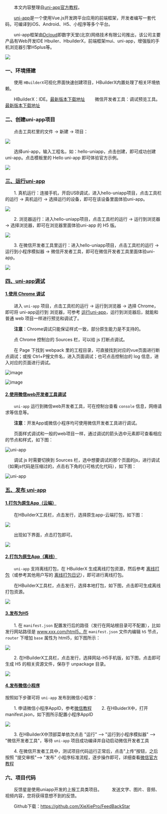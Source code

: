 &emsp;&emsp;本文内容整理自[uni-app官方教程](https://uniapp.dcloud.io/)。

&emsp;&emsp;[uni-app](https://uniapp.dcloud.io/)是一个使用Vue.js开发跨平台应用的前端框架，开发者编写一套代码，可编译到iOS、Android、H5、小程序等多个平台。

&emsp;&emsp;uni-app框架由[Dcloud](https://www.dcloud.io/)即数字天堂(北京)网络技术有限公司推出，该公司主要产品有Web开发IDE Hbuiler、HbuilderX，前端框架mui、uni-app，增强版的手机浏览器引擎H5plus等。

![](https://upload-images.jianshu.io/upload_images/2783386-33e826149b5a7f82.png?imageMogr2/auto-orient/strip%7CimageView2/2/w/1240)

### 一、环境搭建
&emsp;&emsp;使用 `HBuilderX`可视化界面快速创建项目，HBuilderX内置处理了相关环境依赖。

&emsp;&emsp;HBuilderX：IDE。[最新版本下载地址](http://www.dcloud.io/hbuilderx.html)
&emsp;&emsp;微信开发者工具：调试预览工具。[最新版本下载地址](https://mp.weixin.qq.com/debug/wxadoc/dev/devtools/download.html)


### 二、创建uni-app项目

&emsp;&emsp;点击工具栏里的文件 -> 新建 -> 项目：

![](http://upload-images.jianshu.io/upload_images/2783386-e2435fb81aa15f9c.png?imageMogr2/auto-orient/strip%7CimageView2/2/w/1240)

&emsp;&emsp;选择uni-app，输入工程名，如：hello-uniapp，点击创建，即可成功创建 uni-app。点击模板里的 Hello uni-app 即可体验官方示例。

![](https://upload-images.jianshu.io/upload_images/2783386-32baf1f3d909de03.png?imageMogr2/auto-orient/strip%7CimageView2/2/w/1240)



### [三、运行uni-app](https://uniapp.dcloud.io/quickstart?id=%e8%bf%90%e8%a1%8cuni-app)

&emsp;&emsp;1.  真机运行：连接手机，开启USB调试，进入hello-uniapp项目，点击工具栏的运行 -> 真机运行 -> 选择运行的设备，即可在该设备里面体验uni-app。

![](http://upload-images.jianshu.io/upload_images/2783386-4ca616f7f1898b99.png?imageMogr2/auto-orient/strip%7CimageView2/2/w/1240)

&emsp;&emsp;2.  浏览器运行：进入hello-uniapp项目，点击工具栏的运行 -> 运行到浏览器 -> 选择浏览器，即可在浏览器里面体验uni-app 的 H5 版。

![](http://upload-images.jianshu.io/upload_images/2783386-e99c2d99105536fa.png?imageMogr2/auto-orient/strip%7CimageView2/2/w/1240)

&emsp;&emsp;3.  在微信开发者工具里运行：进入hello-uniapp项目，点击工具栏的运行 -> 运行到小程序模拟器 -> 微信开发者工具，即可在微信开发者工具里面体验uni-app。

![](http://upload-images.jianshu.io/upload_images/2783386-34b124fd2549bd5e.jpg?imageMogr2/auto-orient/strip%7CimageView2/2/w/1240)

### [四、uni-app调试](https://uniapp.dcloud.io/snippet?id=%e4%bd%bf%e7%94%a8-chrome-%e8%b0%83%e8%af%95)
#### [1.使用 Chrome 调试](https://uniapp.dcloud.io/snippet?id=%e4%bd%bf%e7%94%a8-chrome-%e8%b0%83%e8%af%95)

&emsp;&emsp;进入 `uni-app` 项目，点击工具栏的运行 -> 运行到浏览器 -> 选择 Chrome，即可将 uni-app运行到 浏览器，可参考 [运行uni-app](https://uniapp.dcloud.io/quickstart?id=%e8%bf%90%e8%a1%8cuni-app)，运行到浏览器后，就能和普通 web 项目一样进行预览和调试了。

&emsp;&emsp;**注意**：Chrome调试只能保证样式一致，部分原生能力是不支持的。

&emsp;&emsp;点 Chrome 控制台的 Sources 栏，可以给 js 打断点调试。

&emsp;&emsp;在 Page 下找到 webpack 里的工程目录，可直接找到对应的vue页面进行断点调试；或按 Ctrl+P搜文件名，进入页面调试；也可点击控制台的 log 信息，进入对应的页面进行调试。

![image](http://upload-images.jianshu.io/upload_images/2783386-bc4a2426832d7a92.png?imageMogr2/auto-orient/strip%7CimageView2/2/w/1240)

![image](http://upload-images.jianshu.io/upload_images/2783386-efff56c8f130728a.png?imageMogr2/auto-orient/strip%7CimageView2/2/w/1240)

#### [2.使用微信web开发者工具调试](https://uniapp.dcloud.io/snippet?id=%e4%bd%bf%e7%94%a8%e5%be%ae%e4%bf%a1web%e5%bc%80%e5%8f%91%e8%80%85%e5%b7%a5%e5%85%b7%e8%b0%83%e8%af%95)

&emsp;&emsp;`uni-app` 运行到微信web开发者工具，可在控制台查看 `console` 信息，网络请求等信息等。

&emsp;&emsp;**注意**：开发App或微信小程序均可使用微信开发者工具进行调试。

&emsp;&emsp;页面样式调试和一般的web项目一样，通过调试的箭头选中元素即可查看相应的节点和样式，如下图：

![uni-app](http://upload-images.jianshu.io/upload_images/2783386-a1383b02b8d819f8.png?imageMogr2/auto-orient/strip%7CimageView2/2/w/1240)

&emsp;&emsp;调试 js 时需要切换到 Sources 栏，选中想要调试的那个页面的js，进行调试（如果js代码是压缩过的，点击右下角的{}可格式化代码），如下图：

![uni-app](http://upload-images.jianshu.io/upload_images/2783386-424fbda77dca4c6b.png?imageMogr2/auto-orient/strip%7CimageView2/2/w/1240)

###  [五、发布 uni-app](https://uniapp.dcloud.io/quickstart?id=%e5%8f%91%e5%b8%83-uni-app)

#### [1.打包为原生App（云端）](https://uniapp.dcloud.io/quickstart?id=%e6%89%93%e5%8c%85%e4%b8%ba%e5%8e%9f%e7%94%9fapp%ef%bc%88%e4%ba%91%e7%ab%af%ef%bc%89)

&emsp;&emsp;在HBuilderX工具栏，点击发行，选择原生app-云端打包，如下图：

![](http://upload-images.jianshu.io/upload_images/2783386-ab64aeb5751ddeed.png?imageMogr2/auto-orient/strip%7CimageView2/2/w/1240)

&emsp;&emsp;出现如下界面，点击打包即可。

![](http://upload-images.jianshu.io/upload_images/2783386-a3daaeea10d64a4c.png?imageMogr2/auto-orient/strip%7CimageView2/2/w/1240)

#### [2.打包为原生App（离线）](https://uniapp.dcloud.io/quickstart?id=%e6%89%93%e5%8c%85%e4%b8%ba%e5%8e%9f%e7%94%9fapp%ef%bc%88%e7%a6%bb%e7%ba%bf%ef%bc%89)

&emsp;&emsp;`uni-app` 支持离线打包，在 HBuilderX 生成离线打包资源，然后参考 [离线打包](http://ask.dcloud.net.cn/docs/#//ask.dcloud.net.cn/article/104)（或参考其他用户写的 [离线打包日记](https://ask.dcloud.net.cn/article/35302)），即可进行离线打包。

&emsp;&emsp;在HBuilderX工具栏，点击发行，选择本地打包，如下图，点击即可生成离线打包资源。

![](http://upload-images.jianshu.io/upload_images/2783386-e7fa290c805fc966.png?imageMogr2/auto-orient/strip%7CimageView2/2/w/1240)

#### [3.发布为H5](https://uniapp.dcloud.io/quickstart?id=%e5%8f%91%e5%b8%83%e4%b8%bah5)

&emsp;&emsp;1.  在 `manifest.json` 配置发行后的路径（发行在网站根目录可不配置），比如发行网站路径是 www.xxx.com/html5，在 `manifest.json` 文件内编辑 `h5` 节点，`router` 下增加 `base` 属性为 html5，如下图所示：

![](http://upload-images.jianshu.io/upload_images/2783386-9cc73c696b46e2ce.png?imageMogr2/auto-orient/strip%7CimageView2/2/w/1240)

&emsp;&emsp;2.  在HBuilderX工具栏，点击发行，选择网站-H5手机版，如下图，点击即可生成 H5 的相关资源文件，保存于 unpackage 目录。

![](http://upload-images.jianshu.io/upload_images/2783386-8837b20b548ee260.png?imageMogr2/auto-orient/strip%7CimageView2/2/w/1240)

#### [4.发布微信小程序](https://uniapp.dcloud.io/quickstart?id=%e5%8f%91%e5%b8%83%e5%be%ae%e4%bf%a1%e5%b0%8f%e7%a8%8b%e5%ba%8f)

按照如下步骤可将 `uni-app` 发布到微信小程序：

&emsp;&emsp;1.  申请微信小程序AppID，参考[微信教程](https://developers.weixin.qq.com/miniprogram/dev/#申请帐号)
&emsp;&emsp;2.  在HBuiderX中，打开manifest.json，如下图所示配置小程序AppID

   ![](http://upload-images.jianshu.io/upload_images/2783386-0783efc797a5edb4.png?imageMogr2/auto-orient/strip%7CimageView2/2/w/1240)

&emsp;&emsp;3.  在HBuilderX中顶部菜单依次点击 "运行" --> "运行到小程序模拟器" --> "微信开发者工具"，等待 `uni-app` 项目成功编译并自动启动微信开发者工具

&emsp;&emsp;4.  在微信开发者工具中，测试项目代码运行正常后，点击"上传"按钮，之后按照 "提交审核"--> "发布" 小程序标准流程，逐步操作即可，详细查看[微信官方教程](https://developers.weixin.qq.com/miniprogram/dev/quickstart/basic/release.html)

###  六、项目代码
&emsp;&emsp;反馈星是使用uniapp开发的上报工具类项目。
&emsp;&emsp;发送文字、图片、音频、视频内容，您将获得意想不到的反馈。

&emsp;&emsp;Github下载：https://github.com/XieXiePro/FeedBackStar

